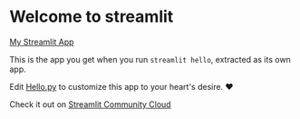 # Welcome to streamlit

[My Streamlit App](https://delossantos-cs3a-03i31jpx3cg5.streamlit.app/)

This is the app you get when you run `streamlit hello`, extracted as its own app.

Edit [Hello.py](./Hello.py) to customize this app to your heart's desire. ❤️

Check it out on [Streamlit Community Cloud](https://st-hello-app.streamlit.app/)
